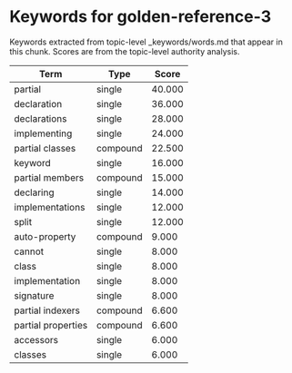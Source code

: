 # Keywords for golden-reference-3

Keywords extracted from topic-level _keywords/words.md that appear in this chunk.
Scores are from the topic-level authority analysis.

| Term | Type | Score |
|------|------|-------|
| partial | single | 40.000 |
| declaration | single | 36.000 |
| declarations | single | 28.000 |
| implementing | single | 24.000 |
| partial classes | compound | 22.500 |
| keyword | single | 16.000 |
| partial members | compound | 15.000 |
| declaring | single | 14.000 |
| implementations | single | 12.000 |
| split | single | 12.000 |
| auto-property | compound | 9.000 |
| cannot | single | 8.000 |
| class | single | 8.000 |
| implementation | single | 8.000 |
| signature | single | 8.000 |
| partial indexers | compound | 6.600 |
| partial properties | compound | 6.600 |
| accessors | single | 6.000 |
| classes | single | 6.000 |
